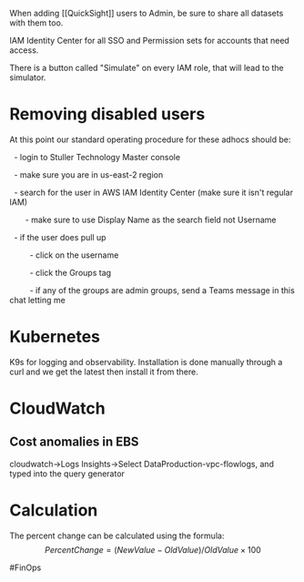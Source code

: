 
When adding [[QuickSight]] users to Admin, be sure to share all datasets with them too. 

IAM Identity Center for all SSO and Permission sets for accounts that need access. 

There is a button called "Simulate" on every IAM role, that will lead to the simulator.

# Removing disabled users
At this point our standard operating procedure for these adhocs should be:

  - login to Stuller Technology Master console

  - make sure you are in us-east-2 region

  - search for the user in AWS IAM Identity Center (make sure it isn't regular IAM)

       - make sure to use Display Name as the search field not Username

  - if the user does pull up

         - click on the username

         - click the Groups tag

         - if any of the groups are admin groups, send a Teams message in this chat letting me

# Kubernetes
K9s for logging and observability.
Installation is done manually through a curl and we get the latest then install it from there.


# CloudWatch

## Cost anomalies in EBS 
cloudwatch->Logs Insights->Select DataProduction-vpc-flowlogs, and typed into the query generator

# Calculation

The percent change can be calculated using the formula:
$$
Percent Change = (New Value - Old Value)/ Old Value​×100
$$

#FinOps 